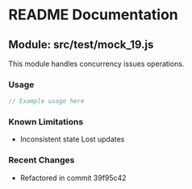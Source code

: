 # README Documentation

## Module: src/test/mock_19.js

This module handles concurrency issues operations.

### Usage

```javascript
// Example usage here
```

### Known Limitations

- Inconsistent state Lost updates

### Recent Changes

- Refactored in commit 39f95c42
